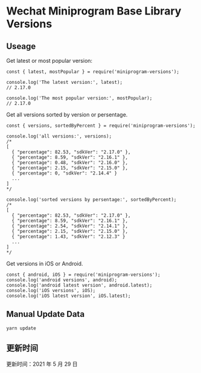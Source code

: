 
# Wechat Miniprogram Base Library Versions

## Useage

Get latest or most popular version:

```;
const { latest, mostPopular } = require('miniprogram-versions');

console.log('The latest version:', latest);
// 2.17.0

console.log('The most popular version:', mostPopular);
// 2.17.0

```

Get all versions sorted by version or persentage.

```
const { versions, sortedByPercent } = require('miniprogram-versions');

console.log('all versions:', versions);
/*
[
  { "percentage": 82.53, "sdkVer": "2.17.0" },
  { "percentage": 8.59, "sdkVer": "2.16.1" },
  { "percentage": 0.48, "sdkVer": "2.16.0" },
  { "percentage": 2.15, "sdkVer": "2.15.0" },
  { "percentage": 0, "sdkVer": "2.14.4" }
  ...
]
*/

console.log('sorted versions by persentage:', sortedByPercent);
/*
[
  { "percentage": 82.53, "sdkVer": "2.17.0" },
  { "percentage": 8.59, "sdkVer": "2.16.1" },
  { "percentage": 2.54, "sdkVer": "2.14.1" },
  { "percentage": 2.15, "sdkVer": "2.15.0" },
  { "percentage": 1.43, "sdkVer": "2.12.3" }
  ...
]
*/
```

Get versions in iOS or Android.

```
const { android, iOS } = require('miniprogram-versions');
console.log('android versions', android);
console.log('android latest version', android.latest);
console.log('iOS versions', iOS);
console.log('iOS latest version', iOS.latest);
```

## Manual Update Data

```
yarn update
```

## 更新时间

更新时间：2021 年 5 月 29 日
